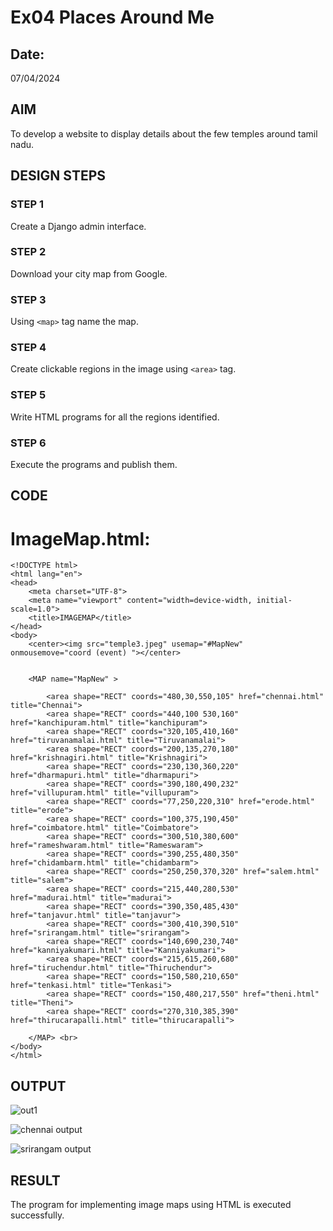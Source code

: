 # Ex04 Places Around Me
## Date: 
07/04/2024
## AIM
To develop a website to display details about the few temples around tamil nadu.

## DESIGN STEPS

### STEP 1
Create a Django admin interface.

### STEP 2
Download your city map from Google.

### STEP 3
Using ```<map>``` tag name the map.

### STEP 4
Create clickable regions in the image using ```<area>``` tag.

### STEP 5
Write HTML programs for all the regions identified.

### STEP 6
Execute the programs and publish them.

## CODE
# ImageMap.html:
```
<!DOCTYPE html>
<html lang="en">
<head>
    <meta charset="UTF-8">
    <meta name="viewport" content="width=device-width, initial-scale=1.0">
    <title>IMAGEMAP</title>
</head>
<body>
    <center><img src="temple3.jpeg" usemap="#MapNew" onmousemove="coord (event) "></center>
    

    <MAP name="MapNew" >
        
        <area shape="RECT" coords="480,30,550,105" href="chennai.html" title="Chennai">
        <area shape="RECT" coords="440,100 530,160" href="kanchipuram.html" title="kanchipuram">
        <area shape="RECT" coords="320,105,410,160" href="tiruvanamalai.html" title="Tiruvanamalai">
        <area shape="RECT" coords="200,135,270,180" href="krishnagiri.html" title="Krishnagiri">
        <area shape="RECT" coords="230,130,360,220" href="dharmapuri.html" title="dharmapuri">
        <area shape="RECT" coords="390,180,490,232" href="villupuram.html" title="villupuram">
        <area shape="RECT" coords="77,250,220,310" href="erode.html" title="erode">
        <area shape="RECT" coords="100,375,190,450" href="coimbatore.html" title="Coimbatore">
        <area shape="RECT" coords="300,510,380,600" href="rameshwaram.html" title="Rameswaram">
        <area shape="RECT" coords="390,255,480,350" href="chidambarm.html" title="chidambarm">
        <area shape="RECT" coords="250,250,370,320" href="salem.html" title="salem">
        <area shape="RECT" coords="215,440,280,530" href="madurai.html" title="madurai">
        <area shape="RECT" coords="390,350,485,430" href="tanjavur.html" title="tanjavur">
        <area shape="RECT" coords="300,410,390,510" href="srirangam.html" title="srirangam">
        <area shape="RECT" coords="140,690,230,740" href="kanniyakumari.html" title="Kanniyakumari">
        <area shape="RECT" coords="215,615,260,680" href="tiruchendur.html" title="Thiruchendur">
        <area shape="RECT" coords="150,580,210,650" href="tenkasi.html" title="Tenkasi">
        <area shape="RECT" coords="150,480,217,550" href="theni.html" title="Theni">
        <area shape="RECT" coords="270,310,385,390" href="thirucarapalli.html" title="thirucarapalli">
        
    </MAP> <br>
</body>
</html>

```

## OUTPUT

![out1](https://github.com/KGSatheeshKumar/NearMe/assets/128453421/bdc20286-ff1e-49b5-8678-e4054a62db2c)

![chennai output](https://github.com/KGSatheeshKumar/NearMe/assets/128453421/136a603c-2c41-4711-a959-9a32d5c534ef)

![srirangam output](https://github.com/KGSatheeshKumar/NearMe/assets/128453421/5b9b6f32-d638-4abc-a63a-abc62f8ac513)




## RESULT
The program for implementing image maps using HTML is executed successfully.

